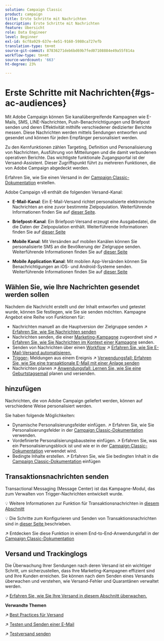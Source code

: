 ```yaml
---
solution: Campaign Classic
product: campaign
title: Erste Schritte mit Nachrichten
description: Erste Schritte mit Nachrichten
feature: Übersicht
role: Data Engineer
level: Beginner
exl-id: 6cf8a929-637e-4e51-9160-5980ca727efb
translation-type: tm+mt
source-git-commit: 87836271deb6bd69b7fed07108884e49a55f814a
workflow-type: tm+mt
source-wordcount: '663'
ht-degree: 23%

---
```


# Erste Schritte mit Nachrichten{#gs-ac-audiences}

Mit Adobe Campaign können Sie kanalübergreifende Kampagnen wie E-Mails, SMS, LINE-Nachrichten, Push-Benachrichtigungen und Briefpost senden und deren Effektivität mithilfe verschiedener dedizierter Berichte messen. Diese Nachrichten werden mittels Sendungen entworfen und gesendet und können für jeden Empfänger personalisiert werden.

Zu den Kernfunktionen zählen Targeting, Definition und Personalisierung von Nachrichten, Ausführung von Mitteilungen und die damit verbundenen operativen Berichte. Das wichtigste funktionale Zugangsportal ist der Versand-Assistent. Dieser Zugriffspunkt führt zu mehreren Funktionen, die von Adobe Campaign abgedeckt werden.

Erfahren Sie, wie Sie einen Versand in der [Campaign Classic-Dokumentation](https://experienceleague.adobe.com/docs/campaign-classic/using/sending-messages/key-steps-when-creating-a-delivery/steps-about-delivery-creation-steps.html) erstellen.

Adobe Campaign v8 enthält die folgenden Versand-Kanal:

* **E-Mail-Kanal**: Ein E-Mail-Versand richtet personalisierte elektronische Nachrichten an eine zuvor bestimmte Zielpopulation. Weiterführende Informationen finden Sie auf [dieser Seite](../send/email.md).

* **Briefpost-Kanal**: Ein Briefpost-Versand erzeugt eine Ausgabedatei, die die Daten der Zielpopulation enthält.  Weiterführende Informationen finden Sie auf [dieser Seite](../send/direct-mail.md)

* **Mobile Kanal**: Mit Versänden auf mobilen Kanälen können Sie personalisierte SMS an die Bevölkerung der Zielgruppe senden.  Weiterführende Informationen finden Sie auf [dieser Seite](../send/sms.md)

* **Mobile Application Kanal**: Mit mobilen App-Versänden können Sie Benachrichtigungen an iOS- und Android-Systeme senden.  Weiterführende Informationen finden Sie auf [dieser Seite](../send/push.md)

## Wählen Sie, wie Ihre Nachrichten gesendet werden sollen

Nachdem die Nachricht erstellt und der Inhalt entworfen und getestet wurde, können Sie festlegen, wie Sie sie senden möchten. Kampagne Angebot eine Reihe von Funktionen für:

* Nachrichten manuell an die Hauptversion der Zielgruppe senden
:arrow_upper_right: [Erfahren Sie, wie Sie Nachrichten senden](https://experienceleague.adobe.com/docs/campaign-classic/using/sending-messages/sending-emails/sending-an-email/sending-messages.html)
* Nachrichten senden, die einer [Marketing-Kampagne](https://experienceleague.adobe.com/docs/campaign-classic/using/orchestrating-campaigns/orchestrate-campaigns/setting-up-marketing-campaigns.html) zugeordnet sind
:arrow_upper_right: [Erfahren Sie, wie Sie Nachrichten im Kontext einer Kampagne](https://experienceleague.adobe.com/docs/campaign-classic/using/orchestrating-campaigns/orchestrate-campaigns/marketing-campaign-deliveries.html) senden.
* Senden von Nachrichten über einen [Workflow](https://experienceleague.adobe.com/docs/campaign-classic/using/automating-with-workflows/introduction/about-workflows.html)
:arrow_upper_right: [Erfahren Sie, wie Sie E-Mail-Versand automatisieren.](https://experienceleague.adobe.com/docs/campaign-classic/using/automating-with-workflows/action-activities/delivery.html)
* [Trigger-](https://experienceleague.adobe.com/docs/campaign-classic/using/transactional-messaging/introduction/about-transactional-messaging.html) Meldungen aus einem Ereignis :arrow_upper_right:  [Verwendungsfall: Erfahren Sie, wie Sie eine transaktionale E-Mail mit einer Anlage senden](https://experienceleague.adobe.com/docs/campaign-classic/using/transactional-messaging/use-case/transactional-email-with-attachments.html)
* Nachrichten planen
:arrow_upper_right: [Anwendungsfall: Lernen Sie, wie Sie eine Geburtstagsemail](https://experienceleague.adobe.com/docs/campaign-classic/using/automating-with-workflows/use-cases/deliveries/sending-a-birthday-email.html?) planen und versenden.


## hinzufügen

Nachrichten, die von Adobe Campaign geliefert werden, können auf verschiedene Weise personalisiert werden.

Sie haben folgende Möglichkeiten:

* Dynamische Personalisierungsfelder einfügen.
:arrow_upper_right: Erfahren Sie, wie Sie Personalisierungsfelder in der [Campaign Classic-Dokumentation](https://experienceleague.adobe.com/docs/campaign-classic/using/sending-messages/personalizing-deliveries/personalization-fields.html) verwenden.
* Vordefinierte Personalisierungsbausteine einfügen.
:arrow_upper_right: Erfahren Sie, was ein Personalisierungsblock ist und wie er in der [Campaign Classic-Dokumentation](https://experienceleague.adobe.com/docs/campaign-classic/using/sending-messages/personalizing-deliveries/personalization-blocks.html) verwendet wird.
* Bedingte Inhalte erstellen.
:arrow_upper_right: Erfahren Sie, wie Sie bedingten Inhalt in die [Campaign Classic-Dokumentation](https://experienceleague.adobe.com/docs/campaign-classic/using/sending-messages/personalizing-deliveries/conditional-content.html) einfügen

## Transaktionsnachrichten senden

Transactional Messaging (Message Center) ist das Kampagne-Modul, das zum Verwalten von Trigger-Nachrichten entwickelt wurde.

:bulb: Weitere Informationen zur Funktion für Transaktionsnachrichten in [diesem Abschnitt ](../dev/architecture.md#transac-msg-archi)

:bulb: Die Schritte zum Konfigurieren und Senden von Transaktionsnachrichten sind in [dieser Seite ](../send/transactional.md) beschrieben.

:arrow_upper_right: Entdecken Sie diese Funktion in einem End-to-End-Anwendungsfall in der [Campaign Classic-Dokumentation](https://experienceleague.adobe.com/docs/campaign-classic/using/transactional-messaging/use-case/transactional-email-with-attachments.html?lang=en#transactional-messaging)

## Versand und Trackinglogs

Die Überwachung Ihrer Sendungen nach deren Versand ist ein wichtiger Schritt, um sicherzustellen, dass Ihre Marketing-Kampagnen effizient sind und Ihre Kunden erreichen. Sie können nach dem Senden eines Versands überwachen und verstehen, wie Versand-Fehler und Quarantänen verwaltet werden.

:arrow_upper_right: [Erfahren Sie, wie Sie Ihre Versand in diesem Abschnitt überwachen.](https://experienceleague.adobe.com/docs/campaign-classic/using/sending-messages/monitoring-deliveries/about-delivery-monitoring.html?lang=en#sending-messages)


**Verwandte Themen**

:arrow_upper_right:  [Best Practices für Versand](https://experienceleague.adobe.com/docs/campaign-classic/using/sending-messages/key-steps-when-creating-a-delivery/delivery-bestpractices/delivery-best-practices.html)

:arrow_upper_right:  [Testen und Senden einer E-Mail](https://experienceleague.adobe.com/docs/campaign-classic/using/sending-messages/sending-emails/sending-an-email/sending-messages.html)

:arrow_upper_right:  [Testversand senden](https://experienceleague.adobe.com/docs/campaign-classic/using/sending-messages/key-steps-when-creating-a-delivery/steps-validating-the-delivery.html)
